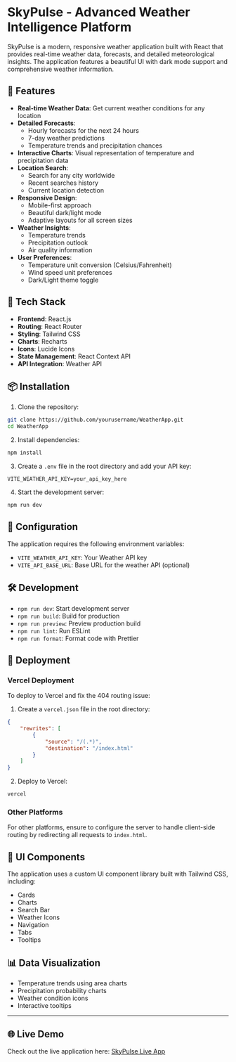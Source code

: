 # SkyPulse - Advanced Weather Intelligence Platform

SkyPulse is a modern, responsive weather application built with React that provides real-time weather data, forecasts, and detailed meteorological insights. The application features a beautiful UI with dark mode support and comprehensive weather information.

## 🌟 Features

-  **Real-time Weather Data**: Get current weather conditions for any location
-  **Detailed Forecasts**:
   -  Hourly forecasts for the next 24 hours
   -  7-day weather predictions
   -  Temperature trends and precipitation chances
-  **Interactive Charts**: Visual representation of temperature and precipitation data
-  **Location Search**:
   -  Search for any city worldwide
   -  Recent searches history
   -  Current location detection
-  **Responsive Design**:
   -  Mobile-first approach
   -  Beautiful dark/light mode
   -  Adaptive layouts for all screen sizes
-  **Weather Insights**:
   -  Temperature trends
   -  Precipitation outlook
   -  Air quality information
-  **User Preferences**:
   -  Temperature unit conversion (Celsius/Fahrenheit)
   -  Wind speed unit preferences
   -  Dark/Light theme toggle

## 🚀 Tech Stack

-  **Frontend**: React.js
-  **Routing**: React Router
-  **Styling**: Tailwind CSS
-  **Charts**: Recharts
-  **Icons**: Lucide Icons
-  **State Management**: React Context API
-  **API Integration**: Weather API

## 📦 Installation

1. Clone the repository:

```bash
git clone https://github.com/yourusername/WeatherApp.git
cd WeatherApp
```

2. Install dependencies:

```bash
npm install
```

3. Create a `.env` file in the root directory and add your API key:

```env
VITE_WEATHER_API_KEY=your_api_key_here
```

4. Start the development server:

```bash
npm run dev
```

## 🔧 Configuration

The application requires the following environment variables:

-  `VITE_WEATHER_API_KEY`: Your Weather API key
-  `VITE_API_BASE_URL`: Base URL for the weather API (optional)

## 🛠️ Development

-  `npm run dev`: Start development server
-  `npm run build`: Build for production
-  `npm run preview`: Preview production build
-  `npm run lint`: Run ESLint
-  `npm run format`: Format code with Prettier

## 📱 Deployment

### Vercel Deployment

To deploy to Vercel and fix the 404 routing issue:

1. Create a `vercel.json` file in the root directory:

```json
{
	"rewrites": [
		{
			"source": "/(.*)",
			"destination": "/index.html"
		}
	]
}
```

2. Deploy to Vercel:

```bash
vercel
```

### Other Platforms

For other platforms, ensure to configure the server to handle client-side routing by redirecting all requests to `index.html`.

## 🎨 UI Components

The application uses a custom UI component library built with Tailwind CSS, including:

-  Cards
-  Charts
-  Search Bar
-  Weather Icons
-  Navigation
-  Tabs
-  Tooltips

## 📊 Data Visualization

-  Temperature trends using area charts
-  Precipitation probability charts
-  Weather condition icons
-  Interactive tooltips

---
## 🌐 Live Demo

Check out the live application here: [SkyPulse Live App](https://weather-app-three-rose-71.vercel.app/)